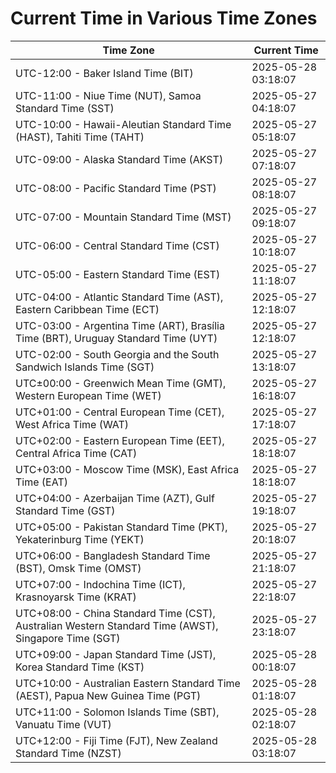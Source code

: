 # Current Time in Various Time Zones

| Time Zone | Current Time |
|-----------|--------------|
| UTC-12:00 - Baker Island Time (BIT) | 2025-05-28 03:18:07 |
| UTC-11:00 - Niue Time (NUT), Samoa Standard Time (SST) | 2025-05-27 04:18:07 |
| UTC-10:00 - Hawaii-Aleutian Standard Time (HAST), Tahiti Time (TAHT) | 2025-05-27 05:18:07 |
| UTC-09:00 - Alaska Standard Time (AKST) | 2025-05-27 07:18:07 |
| UTC-08:00 - Pacific Standard Time (PST) | 2025-05-27 08:18:07 |
| UTC-07:00 - Mountain Standard Time (MST) | 2025-05-27 09:18:07 |
| UTC-06:00 - Central Standard Time (CST) | 2025-05-27 10:18:07 |
| UTC-05:00 - Eastern Standard Time (EST) | 2025-05-27 11:18:07 |
| UTC-04:00 - Atlantic Standard Time (AST), Eastern Caribbean Time (ECT) | 2025-05-27 12:18:07 |
| UTC-03:00 - Argentina Time (ART), Brasília Time (BRT), Uruguay Standard Time (UYT) | 2025-05-27 12:18:07 |
| UTC-02:00 - South Georgia and the South Sandwich Islands Time (SGT) | 2025-05-27 13:18:07 |
| UTC±00:00 - Greenwich Mean Time (GMT), Western European Time (WET) | 2025-05-27 16:18:07 |
| UTC+01:00 - Central European Time (CET), West Africa Time (WAT) | 2025-05-27 17:18:07 |
| UTC+02:00 - Eastern European Time (EET), Central Africa Time (CAT) | 2025-05-27 18:18:07 |
| UTC+03:00 - Moscow Time (MSK), East Africa Time (EAT) | 2025-05-27 18:18:07 |
| UTC+04:00 - Azerbaijan Time (AZT), Gulf Standard Time (GST) | 2025-05-27 19:18:07 |
| UTC+05:00 - Pakistan Standard Time (PKT), Yekaterinburg Time (YEKT) | 2025-05-27 20:18:07 |
| UTC+06:00 - Bangladesh Standard Time (BST), Omsk Time (OMST) | 2025-05-27 21:18:07 |
| UTC+07:00 - Indochina Time (ICT), Krasnoyarsk Time (KRAT) | 2025-05-27 22:18:07 |
| UTC+08:00 - China Standard Time (CST), Australian Western Standard Time (AWST), Singapore Time (SGT) | 2025-05-27 23:18:07 |
| UTC+09:00 - Japan Standard Time (JST), Korea Standard Time (KST) | 2025-05-28 00:18:07 |
| UTC+10:00 - Australian Eastern Standard Time (AEST), Papua New Guinea Time (PGT) | 2025-05-28 01:18:07 |
| UTC+11:00 - Solomon Islands Time (SBT), Vanuatu Time (VUT) | 2025-05-28 02:18:07 |
| UTC+12:00 - Fiji Time (FJT), New Zealand Standard Time (NZST) | 2025-05-28 03:18:07 |
